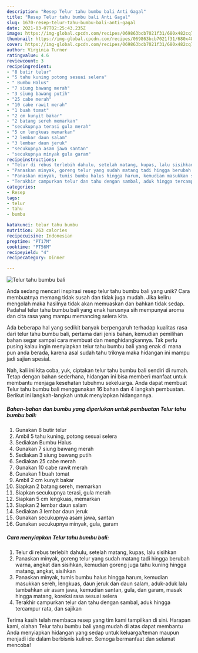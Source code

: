 ```yaml
---
description: "Resep Telur tahu bumbu bali Anti Gagal"
title: "Resep Telur tahu bumbu bali Anti Gagal"
slug: 1670-resep-telur-tahu-bumbu-bali-anti-gagal
date: 2021-03-07T02:25:43.235Z
image: https://img-global.cpcdn.com/recipes/069863bcb7021f31/680x482cq70/telur-tahu-bumbu-bali-foto-resep-utama.jpg
thumbnail: https://img-global.cpcdn.com/recipes/069863bcb7021f31/680x482cq70/telur-tahu-bumbu-bali-foto-resep-utama.jpg
cover: https://img-global.cpcdn.com/recipes/069863bcb7021f31/680x482cq70/telur-tahu-bumbu-bali-foto-resep-utama.jpg
author: Virginia Turner
ratingvalue: 4.6
reviewcount: 3
recipeingredient:
- "8 butir telur"
- "5 tahu kuning potong sesuai selera"
- " Bumbu Halus"
- "7 siung bawang merah"
- "3 siung bawang putih"
- "25 cabe merah"
- "10 cabe rawit merah"
- "1 buah tomat"
- "2 cm kunyit bakar"
- "2 batang sereh memarkan"
- "secukupnya terasi gula merah"
- "5 cm lengkuas memarkan"
- "2 lembar daun salam"
- "3 lembar daun jeruk"
- "secukupnya asam jawa santan"
- "secukupnya minyak gula garam"
recipeinstructions:
- "Telur di rebus terlebih dahulu, setelah matang, kupas, lalu sisihkan"
- "Panaskan minyak, goreng telur yang sudah matang tadi hingga berubah warna, angkat dan sisihkan, kemudian goreng juga tahu kuning hingga matang, angkat, sisihkan"
- "Panaskan minyak, tumis bumbu halus hingga harum, kemudian masukkan sereh, lengkuas, daun jeruk dan daun salam, aduk-aduk lalu tambahkan air asam jawa, kemudian santan, gula, dan garam, masak hingga matang, koreksi rasa sesuai selera"
- "Terakhir campurkan telur dan tahu dengan sambal, aduk hingga tercampur rata, dan sajikan"
categories:
- Resep
tags:
- telur
- tahu
- bumbu

katakunci: telur tahu bumbu 
nutrition: 263 calories
recipecuisine: Indonesian
preptime: "PT17M"
cooktime: "PT56M"
recipeyield: "4"
recipecategory: Dinner

---
```



![Telur tahu bumbu bali](https://img-global.cpcdn.com/recipes/069863bcb7021f31/680x482cq70/telur-tahu-bumbu-bali-foto-resep-utama.jpg)

Anda sedang mencari inspirasi resep telur tahu bumbu bali yang unik? Cara membuatnya memang tidak susah dan tidak juga mudah. Jika keliru mengolah maka hasilnya tidak akan memuaskan dan bahkan tidak sedap. Padahal telur tahu bumbu bali yang enak harusnya sih mempunyai aroma dan cita rasa yang mampu memancing selera kita.



Ada beberapa hal yang sedikit banyak berpengaruh terhadap kualitas rasa dari telur tahu bumbu bali, pertama dari jenis bahan, kemudian pemilihan bahan segar sampai cara membuat dan menghidangkannya. Tak perlu pusing kalau ingin menyiapkan telur tahu bumbu bali yang enak di mana pun anda berada, karena asal sudah tahu triknya maka hidangan ini mampu jadi sajian spesial.


Nah, kali ini kita coba, yuk, ciptakan telur tahu bumbu bali sendiri di rumah. Tetap dengan bahan sederhana, hidangan ini bisa memberi manfaat untuk membantu menjaga kesehatan tubuhmu sekeluarga. Anda dapat membuat Telur tahu bumbu bali menggunakan 16 bahan dan 4 langkah pembuatan. Berikut ini langkah-langkah untuk menyiapkan hidangannya.

<!--inarticleads1-->

##### Bahan-bahan dan bumbu yang diperlukan untuk pembuatan Telur tahu bumbu bali:

1. Gunakan 8 butir telur
1. Ambil 5 tahu kuning, potong sesuai selera
1. Sediakan  Bumbu Halus
1. Gunakan 7 siung bawang merah
1. Sediakan 3 siung bawang putih
1. Sediakan 25 cabe merah
1. Gunakan 10 cabe rawit merah
1. Gunakan 1 buah tomat
1. Ambil 2 cm kunyit bakar
1. Siapkan 2 batang sereh, memarkan
1. Siapkan secukupnya terasi, gula merah
1. Siapkan 5 cm lengkuas, memarkan
1. Siapkan 2 lembar daun salam
1. Sediakan 3 lembar daun jeruk
1. Gunakan secukupnya asam jawa, santan
1. Gunakan secukupnya minyak, gula, garam




<!--inarticleads2-->

##### Cara menyiapkan Telur tahu bumbu bali:

1. Telur di rebus terlebih dahulu, setelah matang, kupas, lalu sisihkan
1. Panaskan minyak, goreng telur yang sudah matang tadi hingga berubah warna, angkat dan sisihkan, kemudian goreng juga tahu kuning hingga matang, angkat, sisihkan
1. Panaskan minyak, tumis bumbu halus hingga harum, kemudian masukkan sereh, lengkuas, daun jeruk dan daun salam, aduk-aduk lalu tambahkan air asam jawa, kemudian santan, gula, dan garam, masak hingga matang, koreksi rasa sesuai selera
1. Terakhir campurkan telur dan tahu dengan sambal, aduk hingga tercampur rata, dan sajikan




Terima kasih telah membaca resep yang tim kami tampilkan di sini. Harapan kami, olahan Telur tahu bumbu bali yang mudah di atas dapat membantu Anda menyiapkan hidangan yang sedap untuk keluarga/teman maupun menjadi ide dalam berbisnis kuliner. Semoga bermanfaat dan selamat mencoba!
